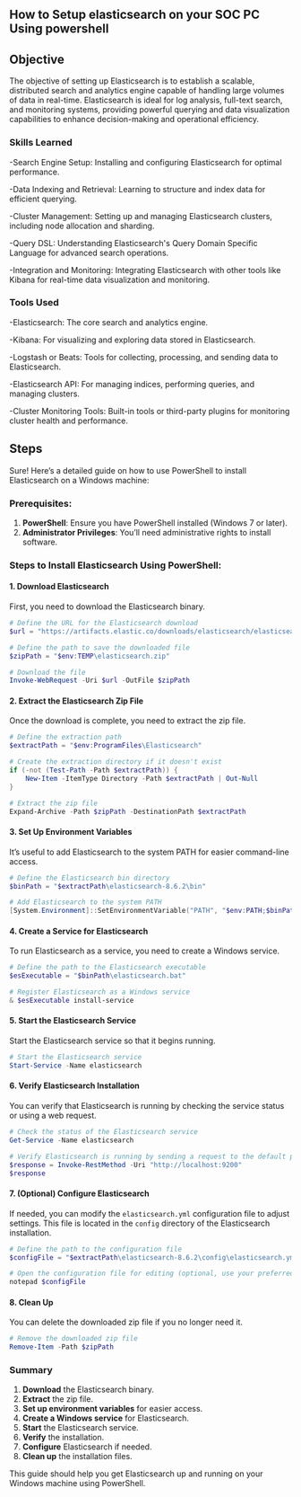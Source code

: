 ## How to Setup elasticsearch on your SOC PC Using powershell ##

## Objective

The objective of setting up Elasticsearch is to establish a scalable, distributed search and analytics engine capable of handling large volumes of data in real-time. Elasticsearch is ideal for log analysis, full-text search, and monitoring systems, providing powerful querying and data visualization capabilities to enhance decision-making and operational efficiency.

### Skills Learned


-Search Engine Setup: Installing and configuring Elasticsearch for optimal performance.

-Data Indexing and Retrieval: Learning to structure and index data for efficient querying.

-Cluster Management: Setting up and managing Elasticsearch clusters, including node allocation and sharding.

-Query DSL: Understanding Elasticsearch's Query Domain Specific Language for advanced search operations.

-Integration and Monitoring: Integrating Elasticsearch with other tools like Kibana for real-time data visualization and monitoring.


### Tools Used

-Elasticsearch: The core search and analytics engine.

-Kibana: For visualizing and exploring data stored in Elasticsearch.

-Logstash or Beats: Tools for collecting, processing, and sending data to Elasticsearch.

-Elasticsearch API: For managing indices, performing queries, and managing clusters.

-Cluster Monitoring Tools: Built-in tools or third-party plugins for monitoring cluster health and performance.


## Steps
Sure! Here’s a detailed guide on how to use PowerShell to install Elasticsearch on a Windows machine:

### Prerequisites:
1. **PowerShell**: Ensure you have PowerShell installed (Windows 7 or later).
2. **Administrator Privileges**: You’ll need administrative rights to install software.

### Steps to Install Elasticsearch Using PowerShell:

#### 1. **Download Elasticsearch**

   First, you need to download the Elasticsearch binary. 

   ```powershell
   # Define the URL for the Elasticsearch download
   $url = "https://artifacts.elastic.co/downloads/elasticsearch/elasticsearch-8.6.2-windows-x86_64.zip"

   # Define the path to save the downloaded file
   $zipPath = "$env:TEMP\elasticsearch.zip"

   # Download the file
   Invoke-WebRequest -Uri $url -OutFile $zipPath
   ```

#### 2. **Extract the Elasticsearch Zip File**

   Once the download is complete, you need to extract the zip file.

   ```powershell
   # Define the extraction path
   $extractPath = "$env:ProgramFiles\Elasticsearch"

   # Create the extraction directory if it doesn't exist
   if (-not (Test-Path -Path $extractPath)) {
       New-Item -ItemType Directory -Path $extractPath | Out-Null
   }

   # Extract the zip file
   Expand-Archive -Path $zipPath -DestinationPath $extractPath
   ```

#### 3. **Set Up Environment Variables**

   It’s useful to add Elasticsearch to the system PATH for easier command-line access.

   ```powershell
   # Define the Elasticsearch bin directory
   $binPath = "$extractPath\elasticsearch-8.6.2\bin"

   # Add Elasticsearch to the system PATH
   [System.Environment]::SetEnvironmentVariable("PATH", "$env:PATH;$binPath", [System.EnvironmentVariableTarget]::Machine)
   ```

#### 4. **Create a Service for Elasticsearch**

   To run Elasticsearch as a service, you need to create a Windows service.

   ```powershell
   # Define the path to the Elasticsearch executable
   $esExecutable = "$binPath\elasticsearch.bat"

   # Register Elasticsearch as a Windows service
   & $esExecutable install-service
   ```

#### 5. **Start the Elasticsearch Service**

   Start the Elasticsearch service so that it begins running.

   ```powershell
   # Start the Elasticsearch service
   Start-Service -Name elasticsearch
   ```

#### 6. **Verify Elasticsearch Installation**

   You can verify that Elasticsearch is running by checking the service status or using a web request.

   ```powershell
   # Check the status of the Elasticsearch service
   Get-Service -Name elasticsearch

   # Verify Elasticsearch is running by sending a request to the default port
   $response = Invoke-RestMethod -Uri "http://localhost:9200"
   $response
   ```

#### 7. **(Optional) Configure Elasticsearch**

   If needed, you can modify the `elasticsearch.yml` configuration file to adjust settings. This file is located in the `config` directory of the Elasticsearch installation.

   ```powershell
   # Define the path to the configuration file
   $configFile = "$extractPath\elasticsearch-8.6.2\config\elasticsearch.yml"

   # Open the configuration file for editing (optional, use your preferred editor)
   notepad $configFile
   ```

#### 8. **Clean Up**

   You can delete the downloaded zip file if you no longer need it.

   ```powershell
   # Remove the downloaded zip file
   Remove-Item -Path $zipPath
   ```

### Summary

1. **Download** the Elasticsearch binary.
2. **Extract** the zip file.
3. **Set up environment variables** for easier access.
4. **Create a Windows service** for Elasticsearch.
5. **Start** the Elasticsearch service.
6. **Verify** the installation.
7. **Configure** Elasticsearch if needed.
8. **Clean up** the installation files.

This guide should help you get Elasticsearch up and running on your Windows machine using PowerShell.
